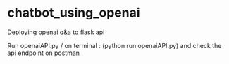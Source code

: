 # chatbot_using_openai

Deploying openai q&a to flask api

Run openaiAPI.py / on terminal : (python run  openaiAPI.py) and check the api endpoint on postman
